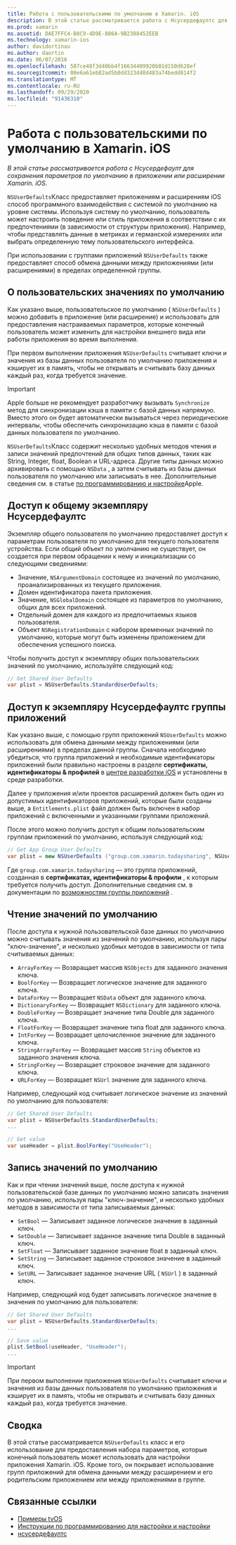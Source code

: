 ```yaml
---
title: Работа с пользовательскими по умолчанию в Xamarin. iOS
description: В этой статье рассматривается работа с Нсусердефаултс для сохранения параметров по умолчанию в приложении Xamarin iOS или расширении. Он описывает Нсусердефаултс на высоком уровне и описывает, как считывать и записывать значения.
ms.prod: xamarin
ms.assetid: DAE7FFC4-B8C9-4D9E-886A-9B2388452EEB
ms.technology: xamarin-ios
author: davidortinau
ms.author: daortin
ms.date: 06/07/2016
ms.openlocfilehash: 587ce48f3d40bb4f16634409920b01d150d628ef
ms.sourcegitcommit: 00e6a61eb82ad5b0dd323d48d483a74bedd814f2
ms.translationtype: MT
ms.contentlocale: ru-RU
ms.lasthandoff: 09/29/2020
ms.locfileid: "91436310"
---
```

# <a name="working-with-user-defaults-in-xamarinios"></a>Работа с пользовательскими по умолчанию в Xamarin. iOS

_В этой статье рассматривается работа с Нсусердефаулт для сохранения параметров по умолчанию в приложении или расширении Xamarin. iOS._

`NSUserDefaults`Класс предоставляет приложениям и расширениям iOS способ программного взаимодействия с системой по умолчанию на уровне системы. Используя систему по умолчанию, пользователь может настроить поведение или стиль приложения в соответствии с их предпочтениями (в зависимости от структуры приложения). Например, чтобы представлять данные в метриках и германской измерениях или выбрать определенную тему пользовательского интерфейса.

При использовании с группами приложений `NSUserDefaults` также предоставляет способ обмена данными между приложениями (или расширениями) в пределах определенной группы.

<a name="About-User-Defaults"></a>

## <a name="about-user-defaults"></a>О пользовательских значениях по умолчанию

Как указано выше, пользовательское по умолчанию ( `NSUserDefaults` ) можно добавить в приложение (или расширение) и использовать для предоставления настраиваемых параметров, которые конечный пользователь может изменить для настройки внешнего вида или работы приложения во время выполнения.

При первом выполнении приложения `NSUserDefaults` считывает ключи и значения из базы данных пользователя по умолчанию приложения и кэширует их в память, чтобы не открывать и считывать базу данных каждый раз, когда требуется значение. 

> [!IMPORTANT]
> Apple больше не рекомендует разработчику вызывать `Synchronize` метод для синхронизации кэша в памяти с базой данных напрямую. Вместо этого он будет автоматически вызываться через периодические интервалы, чтобы обеспечить синхронизацию кэша в памяти с базой данных пользователя по умолчанию.

`NSUserDefaults`Класс содержит несколько удобных методов чтения и записи значений предпочтений для общих типов данных, таких как String, Integer, float, Boolean и URL-адреса. Другие типы данных можно архивировать с помощью `NSData` , а затем считывать из базы данных пользователя по умолчанию или записывать в нее. Дополнительные сведения см. в статье [по программированию и настройке](https://developer.apple.com/library/mac/documentation/Cocoa/Conceptual/UserDefaults/Introduction/Introduction.html#//apple_ref/doc/uid/10000059i)Apple.

<a name="Accessing-the-Shared-NSUserDefaults-Instance"></a>

## <a name="accessing-the-shared-nsuserdefaults-instance"></a>Доступ к общему экземпляру Нсусердефаултс 

Экземпляр общего пользователя по умолчанию предоставляет доступ к параметрам пользователя по умолчанию для текущего пользователя устройства. Если общий объект по умолчанию не существует, он создается при первом обращении к нему и инициализации со следующими сведениями:

- Значение, `NSArgumentDomain` состоящее из значений по умолчанию, проанализированных из текущего приложения.
- Домен идентификатора пакета приложения.
- Значение, `NSGlobalDomain` состоящее из параметров по умолчанию, общих для всех приложений.
- Отдельный домен для каждого из предпочитаемых языков пользователя.
- Объект `NSRegistrationDomain` с набором временных значений по умолчанию, которые могут быть изменены приложением для обеспечения успешного поиска.

Чтобы получить доступ к экземпляру общих пользовательских значений по умолчанию, используйте следующий код:

```csharp
// Get Shared User Defaults
var plist = NSUserDefaults.StandardUserDefaults;
```

<a name="Accessing-an-App-Group-NSUserDefaults-Instance"></a>

## <a name="accessing-an-app-group-nsuserdefaults-instance"></a>Доступ к экземпляру Нсусердефаултс группы приложений

Как указано выше, с помощью групп приложений `NSUserDefaults` можно использовать для обмена данными между приложениями (или расширениями) в пределах данной группы. Сначала необходимо убедиться, что группа приложений и необходимые идентификаторы приложений были правильно настроены в разделе **сертификаты, идентификаторы & профилей** в [центре разработки iOS](https://developer.apple.com/devcenter/ios/) и установлены в среде разработки.

Далее у приложения и/или проектов расширений должен быть один из допустимых идентификаторов приложений, которые были созданы выше, а `Entitlements.plist` файл должен быть включен в набор приложений с включенными и указанными группами приложений.

После этого можно получить доступ к общим пользовательским группам приложений по умолчанию, используя следующий код:

```csharp
// Get App Group User Defaults
var plist = new NSUserDefaults ("group.com.xamarin.todaysharing", NSUserDefaultsType.SuiteName);
```

Где `group.com.xamarin.todaysharing` — это группа приложений, созданная в **сертификатах, идентификаторы & профили** , к которым требуется получить доступ. Дополнительные сведения см. в документации по [возможностям группы приложений](~/ios/deploy-test/provisioning/capabilities/app-groups-capabilities.md) .

<a name="Reading-Default-Values"></a>

## <a name="reading-default-values"></a>Чтение значений по умолчанию

После доступа к нужной пользовательской базе данных по умолчанию можно считывать значения из значений по умолчанию, используя пары "ключ-значение", и несколько удобных методов в зависимости от типа считываемых данных:

- `ArrayForKey` — Возвращает массив `NSObjects` для заданного значения ключа.
- `BoolForKey` — Возвращает логическое значение для заданного ключа.
- `DataForKey` — Возвращает `NSData` объект для заданного ключа.
- `DictionaryForKey` — Возвращает `NSDictionary` для заданного ключа.
- `DoubleForKey` — Возвращает значение типа Double для заданного ключа.
- `FloatForKey` — Возвращает значение типа float для заданного ключа.
- `IntForKey` — Возвращает целочисленное значение для заданного ключа.
- `StringArrayForKey` — Возвращает массив `String` объектов из заданного значения ключа.
- `StringForKey` — Возвращает строковое значение для заданного ключа.
- `URLForKey` — Возвращает `NSUrl` значение для заданного ключа.

Например, следующий код считывает логическое значение из значений по умолчанию для пользователя:

```csharp
// Get Shared User Defaults
var plist = NSUserDefaults.StandardUserDefaults;
...

// Get value
var useHeader = plist.BoolForKey("UseHeader");

```

<a name="Writing-Default-Values"></a>

## <a name="writing-default-values"></a>Запись значений по умолчанию

Как и при чтении значений выше, после доступа к нужной пользовательской базе данных по умолчанию можно записать значения по умолчанию, используя пары "ключ-значение", и несколько удобных методов в зависимости от типа записываемых данных:

- `SetBool` — Записывает заданное логическое значение в заданный ключ.
- `SetDouble` — Записывает заданное значение типа Double в заданный ключ.
- `SetFloat` — Записывает заданное значение float в заданный ключ.
- `SetString` — Записывает заданное строковое значение в заданный ключ.
- `SetURL` — Записывает заданное значение URL ( `NSUrl` ) в заданный ключ.

Например, следующий код будет записывать логическое значение в значения по умолчанию для пользователя:

```csharp
// Get Shared User Defaults
var plist = NSUserDefaults.StandardUserDefaults;
...

// Save value
plist.SetBool(useHeader, "UseHeader");
...

```

> [!IMPORTANT]
> При первом выполнении приложения `NSUserDefaults` считывает ключи и значения из базы данных пользователя по умолчанию приложения и кэширует их в память, чтобы не открывать и считывать базу данных каждый раз, когда требуется значение.

<a name="Summary"></a>

## <a name="summary"></a>Сводка

В этой статье рассматривается `NSUserDefaults` класс и его использование для предоставления набора параметров, которые конечный пользователь может использовать для настройки приложения Xamarin. iOS. Кроме того, он покрывает использование групп приложений для обмена данными между расширением и его родительским приложением или между приложениями в группе.

## <a name="related-links"></a>Связанные ссылки

- [Примеры tvOS](/samples/browse/?products=xamarin&term=Xamarin.iOS%2btvOS)
- [Инструкции по программированию для настройки и настройки](https://developer.apple.com/library/mac/documentation/Cocoa/Conceptual/UserDefaults/Introduction/Introduction.html#//apple_ref/doc/uid/10000059i)
- [нсусердефаултс](https://developer.apple.com/library/mac/documentation/Cocoa/Reference/Foundation/Classes/NSUserDefaults_Class/#//apple_ref/doc/constant_group/NSUserDefaults_Domains)